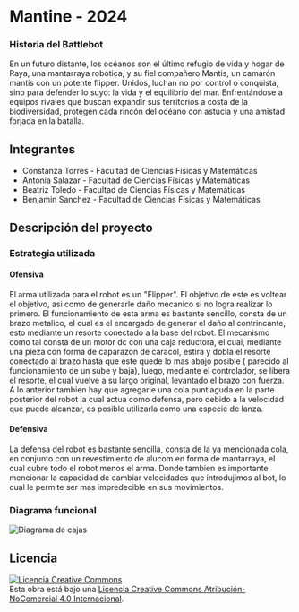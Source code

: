 # Mantine - 2024



### Historia del Battlebot
En un futuro distante, los océanos son el último refugio de vida y hogar de Raya, una mantarraya robótica, y su fiel compañero Mantis, un camarón mantis con un potente flipper. Unidos, luchan no por control o conquista, sino para defender lo suyo: la vida y el equilibrio del mar. Enfrentándose a equipos rivales que buscan expandir sus territorios a costa de la biodiversidad, protegen cada rincón del océano con astucia y una amistad forjada en la batalla.
  

## Integrantes
- Constanza Torres - Facultad de Ciencias Físicas y Matemáticas
- Antonia Salazar - Facultad de Ciencias Físicas y Matemáticas
- Beatriz Toledo - Facultad de Ciencias Físicas y Matemáticas
- Benjamin Sanchez - Facultad de Ciencias Físicas y Matemáticas

## Descripción del proyecto
  
### Estrategia utilizada
  
#### Ofensiva
El arma utilizada para el robot es un "Flipper". El objetivo de este es voltear el objetivo, asi como de generarle daño mecanico si no logra realizar lo primero. El funcionamiento de esta arma es bastante sencillo, consta de un brazo metalico, el cual es el encargado de generar el daño al contrincante, esto mediante un resorte conectado a la base del robot. El mecanismo como tal consta de un motor dc con una caja reductora, el cual, mediante una pieza con forma de caparazon de caracol, estira y dobla el resorte conectado al brazo hasta que este quede lo mas abajo posible ( parecido al funcionamiento de un sube y baja), luego, mediante el controlador, se libera el resorte, el cual vuelve a su largo original, levantado el brazo con fuerza. A lo anterior tambien hay que agregarle una cola puntiaguda en la parte posterior del robot la cual actua como defensa, pero debido a la velocidad que puede alcanzar, es posible utilizarla como una especie de lanza.  

#### Defensiva
La defensa del robot es bastante sencilla, consta de la ya mencionada cola, en conjunto con un revestimiento de alucom en forma de mantarraya, el cual cubre todo el robot menos el arma. Donde tambien es importante mencionar la capacidad de cambiar velocidades que introdujimos al bot, lo cual le permite ser mas impredecible en sus movimientos.

### Diagrama funcional
![Diagrama de cajas](https://github.com/user-attachments/assets/9af6ea9b-1368-43e0-85a9-ce0dc759f83f)


## Licencia
<a rel="license" href="http://creativecommons.org/licenses/by-nc/4.0/"><img alt="Licencia Creative Commons" style="border-width:0" src="https://i.creativecommons.org/l/by-nc/4.0/88x31.png" /></a><br />Esta obra está bajo una <a rel="license" href="http://creativecommons.org/licenses/by-nc/4.0/">Licencia Creative Commons Atribución-NoComercial 4.0 Internacional</a>.
